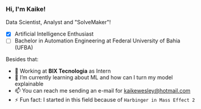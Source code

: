 ### Hi, I'm Kaike!
Data Scientist, Analyst and "SolveMaker"!
- [x] Artificial Intelligence Enthusiast
- [ ] Bachelor in Automation Engineering at Federal University of Bahia (UFBA)

Besides that:
- 💼 Working at **BIX Tecnologia** as Intern
- 🌱 I’m currently learning about ML and how can I turn my model explainable
- 📫 You can reach me sending an e-mail for kaikewesley@hotmail.com
- ⚡ Fun fact: I started in this field because of `Harbinger in Mass Effect 2` 

